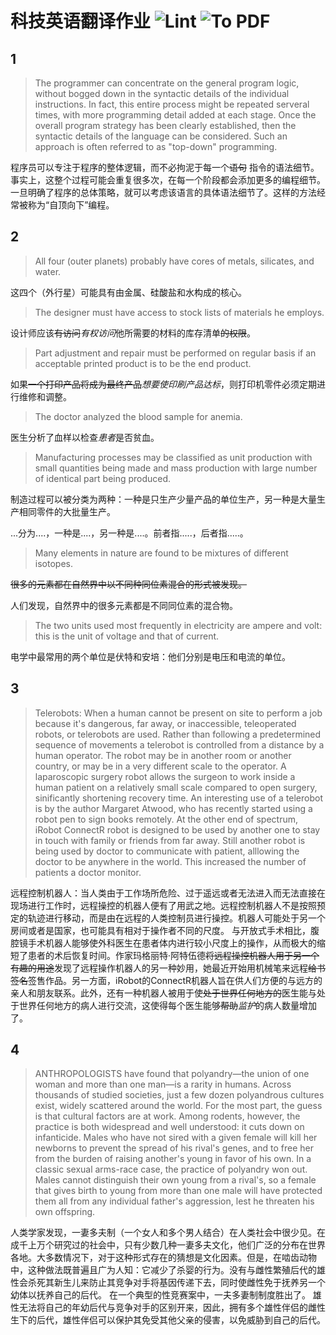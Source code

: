 # 科技英语翻译作业 ![Lint](https://github.com/chfanghr/TET-homework/workflows/Lint/badge.svg) ![To PDF](https://github.com/chfanghr/TET-homework/workflows/To%20PDF/badge.svg)

## 1

> The programmer can concentrate on the general program logic, without bogged down in the syntactic details of the individual instructions. In fact, this entire process might be repeated serveral times, with more programming detail added at each stage. Once the overall program strategy has been clearly established, then the syntactic details of the language can be considered. Such an approach is often referred to as "top-down" programming.

程序员可以专注于程序的整体逻辑，而不必拘泥于每一个~~语句~~ 指令的语法细节。事实上，这整个过程可能会重复很多次，在每一个阶段都会添加更多的编程细节。一旦明确了程序的总体策略，就可以考虑该语言的具体语法细节了。这样的方法经常被称为“自顶向下”编程。

## 2

> All four (outer planets) probably have cores of metals, silicates, and water.

这四个（外行星）可能具有由金属、硅酸盐和水构成的核心。

> The designer must have access to stock lists of materials he employs.

设计师应该~~有访问~~*有权访问*他所需要的材料的库存清单~~的权限~~。

> Part adjustment and repair must be performed on regular basis if an acceptable printed product is to be the end product.

如果~~一个打印产品将成为最终产品~~*想要使印刷产品达标*，则打印机零件必须定期进行维修和调整。

> The doctor analyzed the blood sample for anemia.

医生分析了血样以检查*患者*是否贫血。

> Manufacturing processes may be classified as unit production with small quantities being made and mass production with large number of identical part being produced.

制造过程可以被分类为两种：一种是只生产少量产品的单位生产，另一种是大量生产相同零件的大批量生产。

...分为....，一种是....，另一种是....。前者指.....，后者指.....。 

> Many elements in nature are found to be mixtures of different isotopes.

~~很多的元素都在自然界中以不同种同位素混合的形式被发现。~~

人们发现，自然界中的很多元素都是不同同位素的混合物。

> The two units used most frequently in electricity are ampere and volt: this is the unit of voltage and that of current.

电学中最常用的两个单位是伏特和安培：他们分别是电压和电流的单位。

## 3

> Telerobots: When a human cannot be present on site to perform a job because it's dangerous, far away, or inaccessible, teleoperated robots, or telerobots are used. Rather than following a predetermined sequence of movements a telerobot is controlled from a distance by a human operator. The robot may be in another room or another country, or may be in a very different scale to the operator. A laparoscopic surgery robot allows the surgeon to work inside a human patient on a relatively small scale compared to open surgery, sinificantly shortening recovery time. An interesting use of a telerobot is by the author Margaret Atwood, who has recently started using a robot pen to sign books remotely. At the other end of spectrum, iRobot ConnectR robot is designed to be used by another one to stay in touch with family or friends from far away. Still another robot is being used by doctor to communicate with patient, alllowing the doctor to be anywhere in the world. This increased the number of patients a doctor monitor.

远程控制机器人：当人类由于工作场所危险、过于遥远或者无法进入而无法直接在现场进行工作时，远程操控的机器人便有了用武之地。远程控制机器人不是按照预定的轨迹进行移动，而是由在远程的人类控制员进行操控。机器人可能处于另一个房间或者是国家，也可能具有相对于操作者不同的尺度。 与开放式手术相比，腹腔镜手术机器人能够使外科医生在患者体内进行较小尺度上的操作，从而极大的缩短了患者的术后恢复时间。作家玛格丽特·阿特伍德~~将远程操控机器人用于另一个有趣的用途~~发现了远程操作机器人的另一种妙用，她最近开始用机械笔来远程~~给书签名~~签售作品。另一方面，iRobot的ConnectR机器人旨在供人们方便的与远方的亲人和朋友联系。此外，还有一种机器人被用于使~~处于世界任何地方的~~医生能与处于世界任何地方的病人进行交流，这使得每个医生能够~~帮助~~*监护*的病人数量增加了。

## 4
> ANTHROPOLOGISTS have found that polyandry—the union of one woman and more than one man—is a rarity in humans. Across thousands of studied societies, just a few dozen polyandrous cultures exist, widely scattered around the world. For the most part, the guess is that cultural factors are at work. Among rodents, however, the practice is both widespread and well understood: it cuts down on infanticide. Males who have not sired with a given female will kill her newborns to prevent the spread of his rival's genes, and to free her from the burden of raising another's young in favor of his own. 
In a classic sexual arms-race case, the practice of polyandry won out. Males cannot distinguish their own young from a rival's, so a female that gives birth to young from more than one male will have protected them all from any individual father's aggression, lest he threaten his own offspring. 

人类学家发现，一妻多夫制（一个女人和多个男人结合）在人类社会中很少见。在成千上万个研究过的社会中，只有少数几种一妻多夫文化，他们广泛的分布在世界各地。大多数情况下，对于这种形式存在的猜想是文化因素。但是，在啮齿动物中，这种做法既普遍且广为人知：它减少了杀婴的行为。没有与雌性繁殖后代的雄性会杀死其新生儿来防止其竞争对手将基因传递下去，同时使雌性免于抚养另一个幼体以抚养自己的后代。
在一个典型的性竞赛案中，一夫多妻制制度胜出了。 雄性无法将自己的年幼后代与竞争对手的区别开来，因此，拥有多个雄性伴侣的雌性生下的后代，雄性伴侣可以保护其免受其他父亲的侵害，以免威胁到自己的后代。




